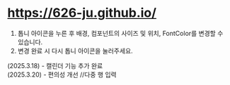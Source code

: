 # https://626-ju.github.io/


1) 톱니 아이콘을 누른 후 배경, 컴포넌트의 사이즈 및 위치, FontColor를 변경할 수 있습니다.
2) 변경 완료 시 다시 톱니 아이콘을 눌러주세요.


(2025.3.18) - 캘린더 기능 추가 완료
<br>
(2025.3.20) - 편의성 개선 //다중 행 입력 
<br>
